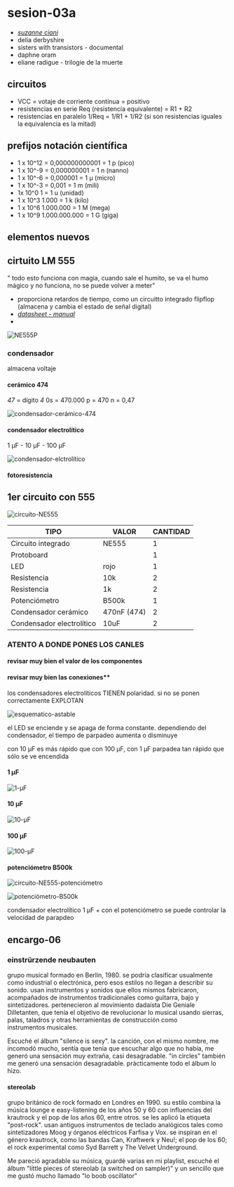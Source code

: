 # sesion-03a

- *[suzanne ciani](https://www.youtube.com/watch?v=nJWk7jiASP0)*
- delia derbyshire
- sisters with transistors - documental
- daphne oram
- eliane radigue - trilogie de la muerte

## circuitos

- VCC = votaje de corriente continua = positivo
- resistencias en serie Req (resistencia equivalente) = R1 + R2
- resistencias en paralelo 1/Req = 1/R1 + 1/R2 (si son resistencias iguales la equivalencia es la mitad)

## prefijos notación científica

- 1 x 10^12 = 0,000000000001 = 1 p (pico)
- 1 x 10^-9 = 0,000000001 = 1 n (nanno)
- 1 x 10^-6 = 0,000001 = 1 μ (micro)
- 1 x 10^-3 = 0,001 = 1 m (mili)
- 1x 10^0 1 = 1 u (unidad)
- 1 x 10^3 1.000 = 1 k (kilo)
- 1 x 10^6 1.000.000 = 1 M (mega)
- 1 x 10^9 1.000.000.000 = 1 G (giga)

## elementos nuevos

## cirtuito LM 555

" todo esto funciona con magia, cuando sale el humito, se va el humo mágico y no funciona, no se puede volver a meter"

- proporciona retardos de tiempo, como un circuitto integrado flipflop (almacena y cambia el estado de señal digital)
- *[datasheet - manual](https://www.ti.com/lit/ds/symlink/ne555.pdf)*
-  

![NE555P](https://github.com/user-attachments/assets/36168649-1e76-4465-a9cb-4952b3943334)

### condensador

almacena voltaje

#### cerámico 474

*47* = dígito *4* 0s = 470.000 p = 470 n = 0,47

![condensador-cerámico-474](https://github.com/user-attachments/assets/b7809dfd-b8f9-41cc-9995-ff0d15c837a7)

#### condensador electrolítico

1 μF - 10 μF - 100 μF

![condensador-elctrolítico](https://github.com/user-attachments/assets/daaeae61-54a1-44b7-a357-e49719f2bfb7)

#### fotoresistencia

## 1er circuito con 555

![circuito-NE555](https://github.com/user-attachments/assets/19042858-de64-4df2-abb7-867a24c81020)

| **TIPO**                  | **VALOR**    | **CANTIDAD** |
| ------------------------- | -----------  | ------------ |
| Circuito integrado        | NE555        | 1            |
| Protoboard                |              | 1            |
| LED                       | rojo         | 1            |
| Resistencia               | 10k          | 2            |
| Resistencia               | 1k           | 2            |
| Potenciómetro             | B500k        | 1            |
| Condensador cerámico      | 470nF (474)  | 2            |
| Condensador electrolítico | 10uF         | 2            |

### ATENTO A DONDE PONES LOS CANLES

#### revisar muy bien el valor de los componentes

#### revisar muy bien las conexiones**

los condensadores electrolíticos TIENEN polaridad. si no se ponen correctamente EXPLOTAN

![esquematico-astable](https://github.com/user-attachments/assets/9915a34c-306b-4363-936a-51acff133bbf)

el LED se enciende y se apaga de forma constante. dependiendo del condensador, el tiempo de parpadeo aumenta o disminuye

con 10 μF es más rápido que con 100 μF, con 1 μF parpadea tan rápido que sólo se ve encendida

#### 1 μF

![1-μF](https://github.com/user-attachments/assets/b793c57b-d10a-4fbe-a953-ae4d2ad2dd86)

#### 10 μF

![10-μF](https://github.com/user-attachments/assets/37cdd5ce-b262-46ef-ab50-2fa5d64a6e7b)

#### 100 μF

![100-μF](https://github.com/user-attachments/assets/1f0502be-6ae8-4c8b-9748-f4bf6cfde64d)

#### potenciómetro B500k

![circuito-NE555-potenciómetro](https://github.com/user-attachments/assets/b37bf651-ef32-4644-bef2-e30bdc1710c2)

![potenciómetro-B500k](https://github.com/user-attachments/assets/4ed2ae96-c859-45b2-8f83-fbd20cbd15ff)

condensador electrolítico 1 μF + con el potenciómetro se puede controlar la velocidad de parapdeo

## encargo-06

### einstrürzende neubauten

grupo musical formado en Berlín, 1980. se podría clasificar usualmente como industrial o electrónica, pero esos estilos no llegan a describir su sonido. usan instrumentos y sonidos que ellos mismos fabricaron, acompañados de instrumentos tradicionales como guitarra, bajo y sintetizadores. pertenecieron al movimiento dadaísta Die Geniale Dilletanten, que tenía el objetivo de revolucionar lo musical usando sierras, palas, taladros y otras herramientas de construcción como instrumentos musicales.

Escuché el álbum "silence is sexy". la canción, con el mismo nombre, me incomodó mucho, sentía que tenía que escuchar algo que no había, me generó una sensación muy extraña, casi desagradable. "in circles" también me generó una sensación desagradable. prácticamente todo el álbum lo hizo.

#### stereolab

grupo británico de rock formado en Londres en 1990. su estilo combina la música lounge e easy-listening de los años 50 y 60 con influencias del krautrock y el pop de los años 60, entre otros. se les aplicó la etiqueta "post-rock". usan antiguos instrumentos de teclado analógicos tales como sintetizadores Moog y órganos eléctricos Farfisa y Vox.
se inspiran en el género krautrock, como las bandas Can, Kraftwerk y Neu!; el pop de los 60; el rock experimental como Syd Barrett y The Velvet Underground.

Me pareció agradable su música, guardé varias en mi playlist, escuché el álbum "little pieces of stereolab (a switched on sampler)" y un sencillo que me gustó mucho llamado "lo boob oscillator"

